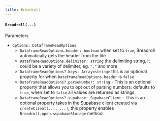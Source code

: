 ```yaml
---
title: Breadroll
---
```

#### `Breadroll(...)`
Parameters

  - `options: DataframeReadOptions`
    - `DataframeReadOptions.header: boolean` when set to `true`, Breadroll automatically gets the header from the file
    - `DataframeReadOptions.delimiter: string` the delimiting string, it could be a variety of delimiter, eg. `","` and more
    - `DataframeReadOptions?.keys: Array<string>` this is an optional property for when `DataframeReadOptions.header` is `false`
    - `DataframeReadOptions?.parseNumber: string` - This is an optional property that allows you to opt out of parsing numbers; defaults to `true`, when set to `false` all values are returned as strings
    - `DataframeReadOptions?.supabase: SupabaseClient` - This is an optional property takes in the Supabase client created via `createClient(..., ...)`, this property enables `Breadroll.open.supabaseStorage` method.

